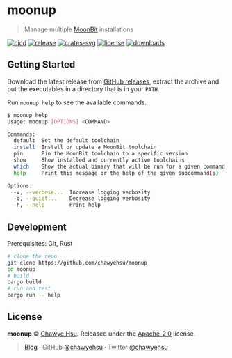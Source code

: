 # moonup

> Manage multiple [MoonBit] installations

[![cicd][cicd-badge]][cicd]
[![release][release-badge]][releases]
[![crates-svg]][crates-url]
[![license][license-badge]](LICENSE)
[![downloads][downloads-badge]][releases]

## Getting Started

Download the latest release from [GitHub releases][releases], extract the archive and put the executables in a directory that is in your `PATH`.

Run `moonup help` to see the available commands.

```sh
$ moonup help
Usage: moonup [OPTIONS] <COMMAND>

Commands:
  default  Set the default toolchain
  install  Install or update a MoonBit toolchain
  pin      Pin the MoonBit toolchain to a specific version
  show     Show installed and currently active toolchains
  which    Show the actual binary that will be run for a given command
  help     Print this message or the help of the given subcommand(s)

Options:
  -v, --verbose...  Increase logging verbosity
  -q, --quiet...    Decrease logging verbosity
  -h, --help        Print help
```

## Development

Prerequisites: Git, Rust

```sh
# clone the repo
git clone https://github.com/chawyehsu/moonup
cd moonup
# build
cargo build
# run and test
cargo run -- help
```

## License

**moonup** © [Chawye Hsu](https://github.com/chawyehsu). Released under the [Apache-2.0](LICENSE) license.

> [Blog](https://chawyehsu.com) · GitHub [@chawyehsu](https://github.com/chawyehsu) · Twitter [@chawyehsu](https://twitter.com/chawyehsu)

[MoonBit]: https://www.moonbitlang.com/
[cicd-badge]: https://github.com/chawyehsu/moonup/workflows/CICD/badge.svg
[cicd]: https://github.com/chawyehsu/moonup/actions/workflows/cicd.yml
[release-badge]: https://img.shields.io/github/v/release/chawyehsu/moonup
[releases]: https://github.com/chawyehsu/moonup/releases/latest
[crates-svg]: https://img.shields.io/crates/v/moonup.svg
[crates-url]: https://crates.io/crates/moonup
[license-badge]: https://img.shields.io/github/license/chawyehsu/moonup
[downloads-badge]: https://img.shields.io/github/downloads/chawyehsu/moonup/total
